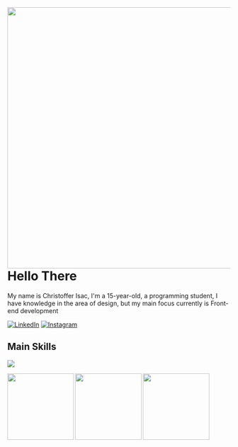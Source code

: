 <img align="right" height="590em"  src="https://raw.githubusercontent.com/gist/ChrisIsacDev/2e66ffabab1d483a98611895b4007364/raw/98caed493c6c369ec5ed35dd58dadd90d55311cf/GithubCard.svg">

<h1 align="left"> Hello There</h1>
<p>My name is Christoffer Isac, I'm a 15-year-old, a programming student, I have knowledge in the area of ​​design, but my main focus currently is Front-end development</p>

[![LinkedIn](https://img.shields.io/badge/-LinkedIn-000?style=for-the-badge&logo=linkedin&logoColor=CF11FF&color:FFF)](https://www.linkedin.com/in/christoffer-isac-539b1b204/)
[![Instagram](https://img.shields.io/badge/-Instagram-000?style=for-the-badge&logo=instagram&logoColor=CF11FF&color:FFF)](https://www.instagram.com/isacevolve/)



<h2 align="left">Main Skills</h2>
<p align="left" grid-gap="20px">
  <a href="https://skillicons.dev">
      <img src="https://skillicons.dev/icons?i=figma,html,css,javascript,typescript,angular" />
  </a>
</p>

<a href="https://chrisisacdev.github.io/ChrisIsacDev-Portfolio/"> <img align="left" height="150px" src="https://raw.githubusercontent.com/gist/ChrisIsacDev/ca8201f00444c34e4587565476904470/raw/29f0fb6d76775a95f245d61aa824203a896c2679/MiniCard.svg"> </a>
<a href="https://inicianti.vercel.app">
<img align="left" height="150px" src="https://raw.githubusercontent.com/gist/ChrisIsacDev/38ad1a1f4ab3ef0313740141bc2af929/raw/53954e7a26c6f3188dece8b98b92bff3f9bc2d44/MiniCard2.svg"> </a>
<a href="https://www.instagram.com/isacevolve/">
<img align="left" height="150px" src="https://raw.githubusercontent.com/gist/ChrisIsacDev/90230af1d282e6b0d64a51a84493bee7/raw/80135bb499ae28b2b40fb2eab675e0c232e47aa5/MiniCard3.svg"> </a>

